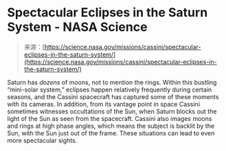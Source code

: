 <!--yml
category: 未分类
date: 2024-05-27 14:39:58
-->

# Spectacular Eclipses in the Saturn System - NASA Science

> 来源：[https://science.nasa.gov/missions/cassini/spectacular-eclipses-in-the-saturn-system/](https://science.nasa.gov/missions/cassini/spectacular-eclipses-in-the-saturn-system/)

Saturn has *dozens* of moons, not to mention the rings. Within this bustling “mini-solar system,” eclipses happen relatively frequently during certain seasons, and the Cassini spacecraft has captured some of these moments with its cameras. In addition, from its vantage point in space Cassini sometimes witnesses occultations of the Sun, when Saturn blocks out the light of the Sun as seen from the spacecraft. Cassini also images moons and rings at high phase angles, which means the subject is backlit by the Sun, with the Sun just out of the frame. These situations can lead to even more spectacular sights.